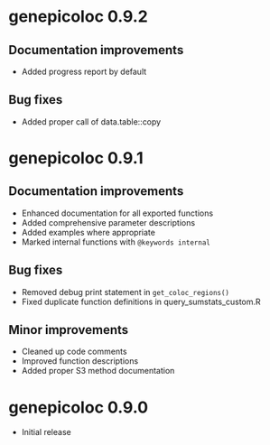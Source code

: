 # genepicoloc 0.9.2

## Documentation improvements
* Added progress report by default

## Bug fixes
* Added proper call of data.table::copy

# genepicoloc 0.9.1

## Documentation improvements
* Enhanced documentation for all exported functions
* Added comprehensive parameter descriptions
* Added examples where appropriate
* Marked internal functions with `@keywords internal`

## Bug fixes
* Removed debug print statement in `get_coloc_regions()`
* Fixed duplicate function definitions in query_sumstats_custom.R

## Minor improvements
* Cleaned up code comments
* Improved function descriptions
* Added proper S3 method documentation

# genepicoloc 0.9.0

* Initial release